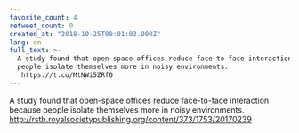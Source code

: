 ```yaml
---
favorite_count: 4
retweet_count: 0
created_at: "2018-10-25T09:01:03.000Z"
lang: en
full_text: >-
  A study found that open-space offices reduce face-to-face interaction because
  people isolate themselves more in noisy environments.
   https://t.co/MtNWi5ZRf0
---
```


A study found that open-space offices reduce face-to-face interaction because
people isolate themselves more in noisy environments.
<http://rstb.royalsocietypublishing.org/content/373/1753/20170239>
